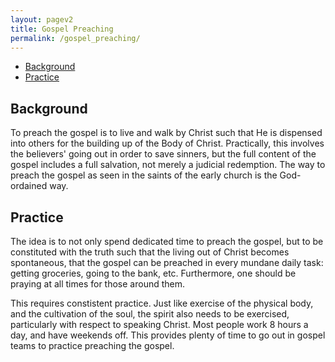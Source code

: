 ```yaml
---
layout: pagev2
title: Gospel Preaching
permalink: /gospel_preaching/
---
```

- [Background](#background)
- [Practice](#practice)

## Background

To preach the gospel is to live and walk by Christ such that He is dispensed into others for the building up of the Body of Christ. Practically, this involves the believers' going out in order to save sinners, but the full content of the gospel includes a full salvation, not merely a judicial redemption. The way to preach the gospel as seen in the saints of the early church is the God-ordained way.

## Practice

The idea is to not only spend dedicated time to preach the gospel, but to be constituted with the truth such that the living out of Christ becomes spontaneous, that the gospel can be preached in every mundane daily task: getting groceries, going to the bank, etc. Furthermore, one should be praying at all times for those around them.

This requires constistent practice. Just like exercise of the physical body, and the cultivation of the soul, the spirit also needs to be exercised, particularly with respect to speaking Christ. Most people work 8 hours a day, and have weekends off. This provides plenty of time to go out in gospel teams to practice preaching the gospel.